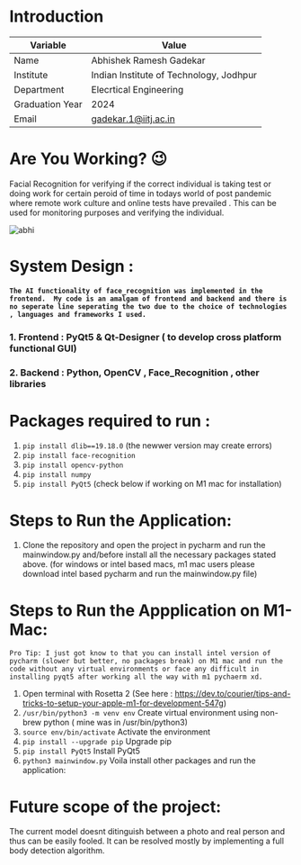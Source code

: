 # Introduction

| Variable | Value |
| --- | --- |
| Name | Abhishek Ramesh Gadekar |
| Institute | Indian Institute of Technology, Jodhpur |
| Department | Elecrtical Engineering |
| Graduation Year | 2024 |
| Email | gadekar.1@iitj.ac.in |

# Are You Working? 😉
Facial Recognition for verifying if the correct individual is taking test or doing work for certain peroid of time in todays world of post pandemic where remote work culture and online tests have prevailed . This can be used for monitoring purposes and verifying the individual.

![abhi](https://user-images.githubusercontent.com/77354191/198884308-8ca7ae45-3e12-4a18-b849-7094018695a2.jpeg)


# System Design :
####  ```The AI functionality of face_recognition was implemented in the frontend.  My code is an amalgam of frontend and backend and there is no seperate line seperating the two due to the choice of technologies , languages and frameworks I used.```

### 1. Frontend : PyQt5 & Qt-Designer ( to develop cross platform functional GUI)

### 2. Backend : Python, OpenCV , Face_Recognition , other libraries



# Packages required to run :
1. ```pip install dlib==19.18.0``` (the newwer version may create errors)
2. ```pip install face-recognition```
3. ```pip install opencv-python```
4. ```pip install numpy```
5. ```pip install PyQt5``` (check below if working on M1 mac for installation)

# Steps to Run the Application:
1. Clone the repository and open the project in pycharm and run the mainwindow.py and/before install all the necessary packages stated above. (for windows or intel based macs, m1 mac users please download intel based pycharm and run the mainwindow.py file)

# Steps to Run the Appplication on M1-Mac:

```Pro Tip: I just got know to that you can install intel version of pycharm (slower but better, no packages break) on M1 mac and run the code without any virtual environments or face any difficult in installing pyqt5 after working all the way with m1 pychaerm xd.``` 

1. Open terminal with Rosetta 2 (See here : https://dev.to/courier/tips-and-tricks-to-setup-your-apple-m1-for-development-547g)
2.  ```/usr/bin/python3 -m venv env``` Create virtual environment using non-brew python ( mine was in /usr/bin/python3)
3.  ```source env/bin/activate``` Activate the environment 
4.  ```pip install --upgrade pip``` Upgrade pip 
5.  ```pip install PyQt5``` Install PyQt5 
6.  ```python3 mainwindow.py``` Voila install other packages and run the application: 




# Future scope of the project: 
The current model doesnt ditinguish between a photo and real person and thus can be easily fooled. It can be resolved mostly by implementing a full body detection algorithm.
